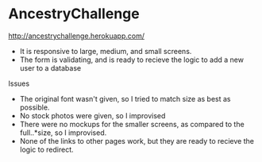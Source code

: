 # AncestryChallenge

http://ancestrychallenge.herokuapp.com/

  - It is responsive to large, medium, and small screens. 
  - The form is validating, and is ready to recieve the logic to add a new user to a database

Issues

  * The original font wasn't given, so I tried to match size as best as possible. 
  * No stock photos were given, so I improvised 
  * There were no mockups for the smaller screens, as compared to the full..*size, so I improvised. 
  * None of the links to other pages work, but they are ready to recieve the logic to redirect. 